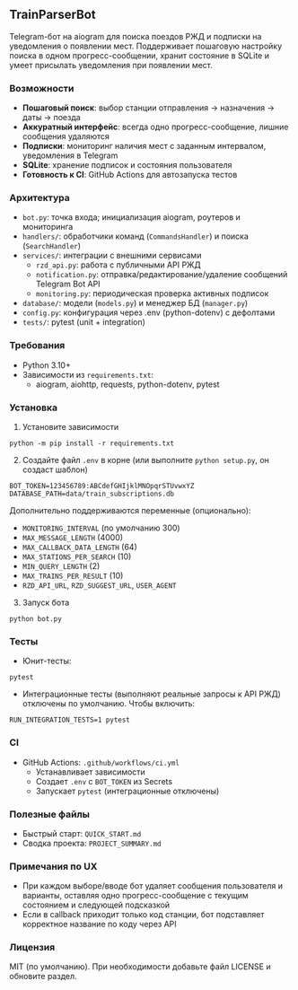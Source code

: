 ## TrainParserBot

Telegram-бот на aiogram для поиска поездов РЖД и подписки на уведомления о появлении мест. Поддерживает пошаговую настройку поиска в одном прогресс-сообщении, хранит состояние в SQLite и умеет присылать уведомления при появлении мест.

### Возможности
- **Пошаговый поиск**: выбор станции отправления → назначения → даты → поезда
- **Аккуратный интерфейс**: всегда одно прогресс-сообщение, лишние сообщения удаляются
- **Подписки**: мониторинг наличия мест с заданным интервалом, уведомления в Telegram
- **SQLite**: хранение подписок и состояния пользователя
- **Готовность к CI**: GitHub Actions для автозапуска тестов

### Архитектура
- `bot.py`: точка входа; инициализация aiogram, роутеров и мониторинга
- `handlers/`: обработчики команд (`CommandsHandler`) и поиска (`SearchHandler`)
- `services/`: интеграции с внешними сервисами
  - `rzd_api.py`: работа с публичными API РЖД
  - `notification.py`: отправка/редактирование/удаление сообщений Telegram Bot API
  - `monitoring.py`: периодическая проверка активных подписок
- `database/`: модели (`models.py`) и менеджер БД (`manager.py`)
- `config.py`: конфигурация через .env (python-dotenv) с дефолтами
- `tests/`: pytest (unit + integration)

### Требования
- Python 3.10+
- Зависимости из `requirements.txt`:
  - aiogram, aiohttp, requests, python-dotenv, pytest

### Установка
1) Установите зависимости
```
python -m pip install -r requirements.txt
```

2) Создайте файл `.env` в корне (или выполните `python setup.py`, он создаст шаблон)
```
BOT_TOKEN=123456789:ABCdefGHIjklMNOpqrSTUvwxYZ
DATABASE_PATH=data/train_subscriptions.db
```
Дополнительно поддерживаются переменные (опционально):
- `MONITORING_INTERVAL` (по умолчанию 300)
- `MAX_MESSAGE_LENGTH` (4000)
- `MAX_CALLBACK_DATA_LENGTH` (64)
- `MAX_STATIONS_PER_SEARCH` (10)
- `MIN_QUERY_LENGTH` (2)
- `MAX_TRAINS_PER_RESULT` (10)
- `RZD_API_URL`, `RZD_SUGGEST_URL`, `USER_AGENT`

3) Запуск бота
```
python bot.py
```

### Тесты
- Юнит-тесты:
```
pytest
```
- Интеграционные тесты (выполняют реальные запросы к API РЖД) отключены по умолчанию. Чтобы включить:
```
RUN_INTEGRATION_TESTS=1 pytest
```

### CI
- GitHub Actions: `.github/workflows/ci.yml`
  - Устанавливает зависимости
  - Создает `.env` с `BOT_TOKEN` из Secrets
  - Запускает `pytest` (интеграционные отключены)

### Полезные файлы
- Быстрый старт: `QUICK_START.md`
- Сводка проекта: `PROJECT_SUMMARY.md`

### Примечания по UX
- При каждом выборе/вводе бот удаляет сообщения пользователя и варианты, оставляя одно прогресс-сообщение с текущим состоянием и следующей подсказкой
- Если в callback приходит только код станции, бот подставляет корректное название по коду через API

### Лицензия
MIT (по умолчанию). При необходимости добавьте файл LICENSE и обновите раздел.
